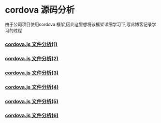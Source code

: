 # cordova 源码分析



由于公司项目使用cordova 框架,因此这里想将该框架详细学习下,写此博客记录学习的过程



### [cordova.js 文件分析(1)](./cordova1.md)

### [cordova.js 文件分析(2)](./cordova2.md)

### [cordova.js 文件分析(3)](./cordova3.md)

### [cordova.js 文件分析(4)](./cordova4.md)

### [cordova.js 文件分析(5)](./cordova5.md)

### [cordova.js 文件分析(6)](./cordova6.md)

